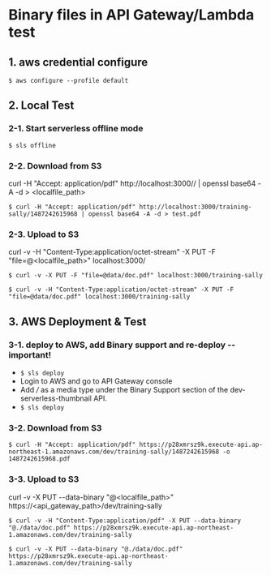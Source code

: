 # Binary files in API Gateway/Lambda test



## 1. aws credential configure
```
$ aws configure --profile default
```

## 2. Local Test
### 2-1. Start serverless offline mode
```
$ sls offline
```

### 2-2. Download from S3
curl -H "Accept: application/pdf" http://localhost:3000/<bucket>/<key> | openssl base64 -A -d > <localfile_path>
```
$ curl -H "Accept: application/pdf" http://localhost:3000/training-sally/1487242615968 | openssl base64 -A -d > test.pdf
```


### 2-3. Upload to S3
curl -v -H "Content-Type:application/octet-stream" -X PUT -F "file=@<localfile_path>" localhost:3000/<bucket>
```
$ curl -v -X PUT -F "file=@data/doc.pdf" localhost:3000/training-sally

$ curl -v -H "Content-Type:application/octet-stream" -X PUT -F "file=@data/doc.pdf" localhost:3000/training-sally
```

## 3. AWS Deployment & Test
### 3-1. deploy to AWS, add Binary support and re-deploy -- important!
* ```$ sls deploy```
* Login to AWS and go to API Gateway console
* Add */* as a media type under the Binary Support section of the dev-serverless-thumbnail API.
* ```$ sls deploy```

### 3-2. Download from S3
```
$ curl -H "Accept: application/pdf" https://p28xmrsz9k.execute-api.ap-northeast-1.amazonaws.com/dev/training-sally/1487242615968 -o 1487242615968.pdf
```

### 3-3. Upload to S3
curl -v -X PUT --data-binary "@<localfile_path>" https://<api_gateway_path>/dev/training-sally<bucket>
```
$ curl -v -H "Content-Type:application/pdf" -X PUT --data-binary "@./data/doc.pdf" https://p28xmrsz9k.execute-api.ap-northeast-1.amazonaws.com/dev/training-sally

$ curl -v -X PUT --data-binary "@./data/doc.pdf" https://p28xmrsz9k.execute-api.ap-northeast-1.amazonaws.com/dev/training-sally

```